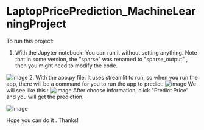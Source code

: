 # LaptopPricePrediction_MachineLearningProject
To run this project: 
1. With the Jupyter notebook: You can run it without setting anything. Note that in some version, the "sparse" was renamed to "sparse_output" , then you might need to modify the code.

![image](https://github.com/Doccocaubai710/LaptopPricePrediction_MachineLearningProject/assets/112222605/56260674-8cd9-4ef9-a7ee-0bc50f3f1663)
2. With the app.py file: It uses streamlit to run, so when you run the app, there will be a command for you to run the app to predict:
![image](https://github.com/Doccocaubai710/LaptopPricePrediction_MachineLearningProject/assets/112222605/1ddfb4c5-c9c3-4bf4-b8ef-0673c9afc6f4)
We will see like this :
![image](https://github.com/Doccocaubai710/LaptopPricePrediction_MachineLearningProject/assets/112222605/18227eb6-0ead-41ef-ad46-6f4bbe57685f)
After choose information, click "Predict Price" and you will get the prediction.

![image](https://github.com/Doccocaubai710/LaptopPricePrediction_MachineLearningProject/assets/112222605/0d2d44aa-4b1f-4e58-8d52-ed194c2bcad1)

Hope you can do it . Thanks!



